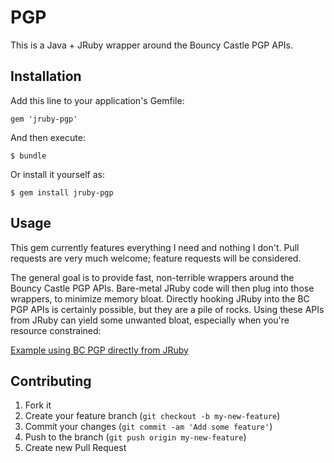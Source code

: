 # PGP

This is a Java + JRuby wrapper around the Bouncy Castle PGP APIs.

## Installation

Add this line to your application's Gemfile:

    gem 'jruby-pgp'

And then execute:

    $ bundle

Or install it yourself as:

    $ gem install jruby-pgp

## Usage

This gem currently features everything I need and nothing I don't. Pull requests are very much welcome;
feature requests will be considered.

The general goal is to provide fast, non-terrible wrappers around the Bouncy Castle PGP APIs. Bare-metal
JRuby code will then plug into those wrappers, to minimize memory bloat. Directly hooking JRuby into the
BC PGP APIs is certainly possible, but they are a pile of rocks. Using these APIs from JRuby can yield
some unwanted bloat, especially when you're resource constrained:

[Example using BC PGP directly from JRuby](https://gist.github.com/1954648)

## Contributing

1. Fork it
2. Create your feature branch (`git checkout -b my-new-feature`)
3. Commit your changes (`git commit -am 'Add some feature'`)
4. Push to the branch (`git push origin my-new-feature`)
5. Create new Pull Request
